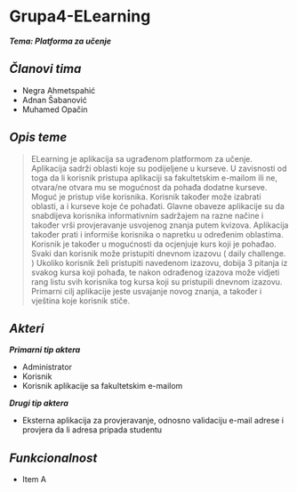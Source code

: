 # Grupa4-ELearning
***Tema: Platforma za učenje***

***Članovi tima*** 
-------------

- Negra Ahmetspahić
- Adnan Šabanović
- Muhamed Opačin

***Opis teme***
-------------
>ELearning je aplikacija sa ugrađenom platformom za učenje. Aplikacija sadrži oblasti koje su podijeljene u kurseve. U zavisnosti od toga da li korisnik pristupa aplikaciji sa fakultetskim e-mailom ili ne, otvara/ne otvara mu se mogućnost da pohađa dodatne kurseve.
Moguć je pristup više korisnika. Korisnik također može izabrati oblasti, a i kurseve koje će pohađati. Glavne obaveze aplikacije su da snabdijeva korisnika informativnim sadržajem na razne načine i također vrši provjeravanje usvojenog znanja putem kvizova. Aplikacija također prati i informiše korisnika o napretku u određenim oblastima. Korisnik je također u mogućnosti da ocjenjuje kurs koji je pohađao. Svaki dan korisnik može pristupiti dnevnom izazovu ( daily challenge. ) Ukoliko korisnik želi pristupiti navedenom izazovu, dobija 3 pitanja iz svakog kursa koji pohađa, te nakon odrađenog izazova može vidjeti rang listu svih korisnika tog kursa koji su pristupili dnevnom izazovu. Primarni cilj aplikacije jeste usvajanje novog znanja, a također i vještina koje korisnik stiče.


***Akteri***
-------------
***Primarni tip aktera***
- Administrator
- Korisnik 
- Korisnik aplikacije sa fakultetskim e-mailom

***Drugi tip aktera***
- Eksterna aplikacija za provjeravanje, odnosno validaciju e-mail adrese i provjera da li adresa pripada studentu

***Funkcionalnost***
-------------
                
+ Item A




